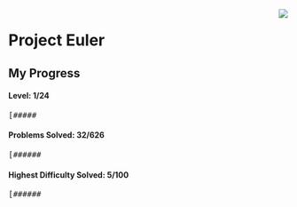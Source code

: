 
<img align="right" src="https://projecteuler.net/profile/mailea.png" />  

# Project Euler
## My Progress

<!-- 112 Spaces -->
#### Level: 1/24
<pre>[#####                                                                                                           ]</pre>

#### Problems Solved: 32/626
<pre>[######                                                                                                          ]</pre>

#### Highest Difficulty Solved: 5/100
<pre>[######                                                                                                          ]</pre>
